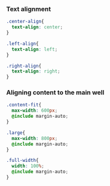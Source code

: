 ### Text alignment

```css
.center-align{
  text-align: center;
}

.left-align{
  text-align: left;
}

.right-align{
  text-align: right;
}
```


### Aligning content to the main well

```css
.content-fit{
  max-width: 600px;
  @include margin-auto;
}

.large{
  max-width: 800px;
  @include margin-auto;
}

.full-width{
  width: 100%;
  @include margin-auto;
}
```

